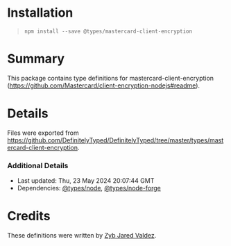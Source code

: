 # Installation
> `npm install --save @types/mastercard-client-encryption`

# Summary
This package contains type definitions for mastercard-client-encryption (https://github.com/Mastercard/client-encryption-nodejs#readme).

# Details
Files were exported from https://github.com/DefinitelyTyped/DefinitelyTyped/tree/master/types/mastercard-client-encryption.

### Additional Details
 * Last updated: Thu, 23 May 2024 20:07:44 GMT
 * Dependencies: [@types/node](https://npmjs.com/package/@types/node), [@types/node-forge](https://npmjs.com/package/@types/node-forge)

# Credits
These definitions were written by [Zyb Jared Valdez](https://github.com/eLoyyyyy).
